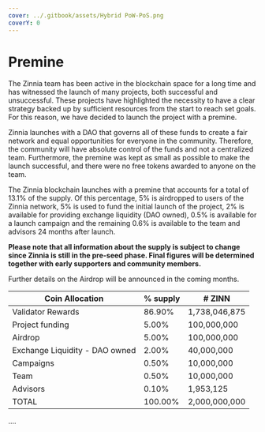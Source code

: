 ```yaml
---
cover: ../.gitbook/assets/Hybrid PoW-PoS.png
coverY: 0
---
```


# Premine



The Zinnia team has been active in the blockchain space for a long time and has witnessed the launch of many projects, both successful and unsuccessful. These projects have highlighted the necessity to have a clear strategy backed up by sufficient resources from the start to reach set goals. For this reason, we have decided to launch the project with a premine.

Zinnia launches with a DAO that governs all of these funds to create a fair network and equal opportunities for everyone in the community. Therefore, the community will have absolute control of the funds and not a centralized team. Furthermore, the premine was kept as small as possible to make the launch successful, and there were no free tokens awarded to anyone on the team.

The Zinnia blockchain launches with a premine that accounts for a total of 13.1% of the supply.  Of this percentage, 5% is airdropped to users of the Zinnia network, 5% is used to fund the initial launch of the project, 2% is available for providing exchange liquidity (DAO owned), 0.5% is available for a launch campaign and the remaining 0.6% is available to the team and advisors 24 months after launch.

**Please note that all information about the supply is subject to change since Zinnia is still in the pre-seed phase. Final figures will be determined together with early supporters and community members.**

Further details on the Airdrop will be announced in the coming months.

| Coin Allocation                | % supply | # ZINN        |
| ------------------------------ | -------- | ------------- |
| Validator Rewards              | 86.90%   | 1,738,046,875 |
| Project funding                | 5.00%    | 100,000,000   |
| Airdrop                        | 5.00%    | 100,000,000   |
| Exchange Liquidity - DAO owned | 2.00%    |  40,000,000   |
| Campaigns                      | 0.50%    | 10,000,000    |
| Team                           | 0.50%    | 10,000,000    |
| Advisors                       | 0.10%    | 1,953,125     |
| TOTAL                          | 100.00%  | 2,000,000,000 |

....
